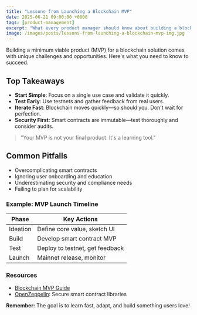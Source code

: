 ```yaml
---
title: "Lessons from Launching a Blockchain MVP"
date: 2025-06-21 09:00:00 +0000
tags: [product-management]
excerpt: "What every product manager should know about building a blockchain minimum viable product."
image: /images/posts/lessons-from-launching-a-blockchain-mvp-img.jpg
---
```


Building a minimum viable product (MVP) for a blockchain solution comes with unique challenges and opportunities. Here's what you need to know to succeed.

## Top Takeaways
- **Start Simple**: Focus on a single use case and validate it quickly.
- **Test Early**: Use testnets and gather feedback from real users.
- **Iterate Fast**: Blockchain moves quickly—so should you. Don't wait for perfection.
- **Security First**: Smart contracts are immutable—test thoroughly and consider audits.

> "Your MVP is not your final product. It's a learning tool."

## Common Pitfalls
- Overcomplicating smart contracts
- Ignoring user onboarding and education
- Underestimating security and compliance needs
- Failing to plan for scalability

### Example: MVP Launch Timeline
| Phase      | Key Actions                  |
|------------|-----------------------------|
| Ideation   | Define core value, sketch UI |
| Build      | Develop smart contract MVP   |
| Test       | Deploy to testnet, get feedback |
| Launch     | Mainnet release, monitor     |

### Resources
- [Blockchain MVP Guide](https://www.productcoalition.com/how-to-build-a-blockchain-mvp-5e2e2e2e2e2e)
- [OpenZeppelin](https://openzeppelin.com/): Secure smart contract libraries

**Remember:** The goal is to learn fast, adapt, and build something users love! 